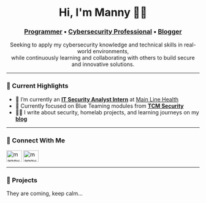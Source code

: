 <h1 align="center">Hi, I'm Manny 👋🏾</h1>
<h3 align="center">
  <a href="https://github.com/mannygyan">Programmer</a> • 
  <a href="https://www.linkedin.com/in/manasseh-adu-gyan">Cybersecurity Professional</a> • 
  <a href="https://www.mannygyan.com">Blogger</a>
</h3>

<p align="center">
  Seeking to apply my cybersecurity knowledge and technical skills in real-world environments,<br/>
  while continuously learning and collaborating with others to build secure and innovative solutions.
</p>

---

### 🚀 Current Highlights

- 💼 I’m currently an <a href="https://www.linkedin.com/posts/manasseh-adu-gyan_im-thrilled-to-share-that-ive-officially-activity-7333820428915793920-ebOV?utm_source=social_share_send&utm_medium=member_desktop_web&rcm=ACoAADstlzIB4bT7Fp8dqrKn63Cf_TR_QYEmlko" target="_blank">**IT Security Analyst Intern**</a> at <a href="https://www.mainlinehealth.org/" target="_blank">Main Line Health</a>
- 🔐 Currently focused on Blue Teaming modules from <a href="https://academy.tcm-sec.com/" target="_blank">**TCM Security**</a>
- ✍🏾 I write about security, homelab projects, and learning journeys on my <a href="https://www.mannygyan.com" target="_blank">**blog**</a>

---

### 🤝 Connect With Me

<p align="left">
<a href="https://twitter.com/chownmanny" target="blank"><img align="center" src="https://cdn.jsdelivr.net/gh/simple-icons/simple-icons/icons/x.svg" alt="manny" height="30" width="40" /></a>
<a href="https://linkedin.com/in/manasseh-adu-gyan" target="blank"><img align="center" src="https://raw.githubusercontent.com/rahuldkjain/github-profile-readme-generator/master/src/images/icons/Social/linked-in-alt.svg" alt="mannygyan" height="30" width="40" /></a>

---

### 🚧 Projects

They are coming, keep calm...


